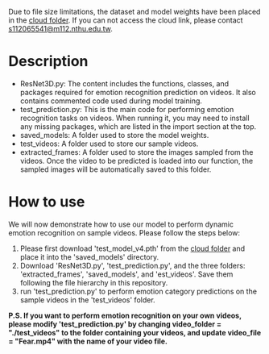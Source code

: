 Due to file size limitations, the dataset and model weights have been placed in the <a href="https://drive.google.com/drive/folders/13F5SdpsM021hzls0vAxgC8UPK8rI70X0?usp=sharing">cloud folder</a>. If you can not access the cloud link, please contact s112065541@m112.nthu.edu.tw.

<h1>Description</h1>
<ul>
  <li>ResNet3D.py: The content includes the functions, classes, and packages required for emotion recognition prediction on videos. It also contains commented code used during model training.</li>
  <li>test_prediction.py: This is the main code for performing emotion recognition tasks on videos. When running it, you may need to install any missing packages, which are listed in the import section at the top.</li>
  <li>saved_models: A folder used to store the model weights.</li>
  <li>test_videos: A folder used to store our sample videos.</li>
  <li>extracted_frames: A folder used to store the images sampled from the videos. Once the video to be predicted is loaded into our function, the sampled images will be automatically saved to this folder.</li>
</ul>

<h1>How to use</h1>
We will now demonstrate how to use our model to perform dynamic emotion recognition on sample videos. Please follow the steps below:

<ol>
  <li>Please first download 'test_model_v4.pth' from the <a href="https://drive.google.com/drive/folders/13F5SdpsM021hzls0vAxgC8UPK8rI70X0?usp=sharing">cloud folder</a> and place it into the 'saved_models' directory.</li>
  <li>Download 'ResNet3D.py', 'test_prediction.py', and the three folders: 'extracted_frames', 'saved_models', and 'est_videos'. Save them following the file hierarchy in this repository.</li>
  <li>run 'test_prediction.py' to perform emotion category predictions on the sample videos in the 'test_videos' folder.</li>
</ol>

<b>P.S. If you want to perform emotion recognition on your own videos, please modify 'test_prediction.py' by changing video_folder = "./test_videos" to the folder containing your videos, and update video_file = "Fear.mp4" with the name of your video file.</b>
